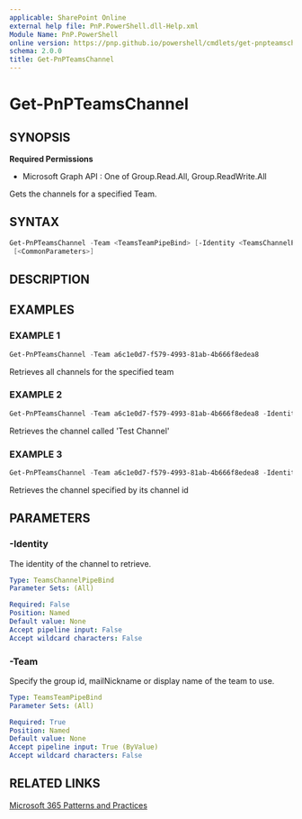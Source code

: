 ```yaml
---
applicable: SharePoint Online
external help file: PnP.PowerShell.dll-Help.xml
Module Name: PnP.PowerShell
online version: https://pnp.github.io/powershell/cmdlets/get-pnpteamschannel
schema: 2.0.0
title: Get-PnPTeamsChannel
---
```


# Get-PnPTeamsChannel

## SYNOPSIS

**Required Permissions**

  * Microsoft Graph API : One of Group.Read.All, Group.ReadWrite.All

Gets the channels for a specified Team.

## SYNTAX

```powershell
Get-PnPTeamsChannel -Team <TeamsTeamPipeBind> [-Identity <TeamsChannelPipeBind>] 
 [<CommonParameters>]
```

## DESCRIPTION

## EXAMPLES

### EXAMPLE 1
```powershell
Get-PnPTeamsChannel -Team a6c1e0d7-f579-4993-81ab-4b666f8edea8
```

Retrieves all channels for the specified team

### EXAMPLE 2
```powershell
Get-PnPTeamsChannel -Team a6c1e0d7-f579-4993-81ab-4b666f8edea8 -Identity "Test Channel"
```

Retrieves the channel called 'Test Channel'

### EXAMPLE 3
```powershell
Get-PnPTeamsChannel -Team a6c1e0d7-f579-4993-81ab-4b666f8edea8 -Identity "19:796d063b63e34497aeaf092c8fb9b44e@thread.skype"
```

Retrieves the channel specified by its channel id

## PARAMETERS

### -Identity
The identity of the channel to retrieve.

```yaml
Type: TeamsChannelPipeBind
Parameter Sets: (All)

Required: False
Position: Named
Default value: None
Accept pipeline input: False
Accept wildcard characters: False
```

### -Team
Specify the group id, mailNickname or display name of the team to use.

```yaml
Type: TeamsTeamPipeBind
Parameter Sets: (All)

Required: True
Position: Named
Default value: None
Accept pipeline input: True (ByValue)
Accept wildcard characters: False
```

## RELATED LINKS

[Microsoft 365 Patterns and Practices](https://aka.ms/m365pnp)